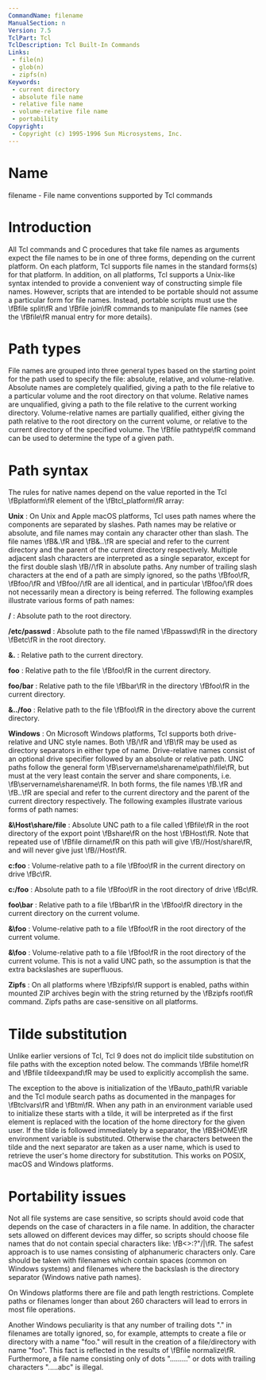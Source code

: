 ```yaml
---
CommandName: filename
ManualSection: n
Version: 7.5
TclPart: Tcl
TclDescription: Tcl Built-In Commands
Links:
 - file(n)
 - glob(n)
 - zipfs(n)
Keywords:
 - current directory
 - absolute file name
 - relative file name
 - volume-relative file name
 - portability
Copyright:
 - Copyright (c) 1995-1996 Sun Microsystems, Inc.
---
```


# Name

filename - File name conventions supported by Tcl commands

# Introduction

All Tcl commands and C procedures that take file names as arguments expect the file names to be in one of three forms, depending on the current platform.  On each platform, Tcl supports file names in the standard forms(s) for that platform.  In addition, on all platforms, Tcl supports a Unix-like syntax intended to provide a convenient way of constructing simple file names.  However, scripts that are intended to be portable should not assume a particular form for file names. Instead, portable scripts must use the \fBfile split\fR and \fBfile join\fR commands to manipulate file names (see the \fBfile\fR manual entry for more details).

# Path types

File names are grouped into three general types based on the starting point for the path used to specify the file: absolute, relative, and volume-relative.  Absolute names are completely qualified, giving a path to the file relative to a particular volume and the root directory on that volume.  Relative names are unqualified, giving a path to the file relative to the current working directory.  Volume-relative names are partially qualified, either giving the path relative to the root directory on the current volume, or relative to the current directory of the specified volume.  The \fBfile pathtype\fR command can be used to determine the type of a given path.

# Path syntax

The rules for native names depend on the value reported in the Tcl \fBplatform\fR element of the \fBtcl_platform\fR array:

**Unix**
: On Unix and Apple macOS platforms, Tcl uses path names where the components are separated by slashes.  Path names may be relative or absolute, and file names may contain any character other than slash. The file names \fB\&.\fR and \fB\&..\fR are special and refer to the current directory and the parent of the current directory respectively. Multiple adjacent slash characters are interpreted as a single separator, except for the first double slash \fB//\fR in absolute paths. Any number of trailing slash characters at the end of a path are simply ignored, so the paths \fBfoo\fR, \fBfoo/\fR and \fBfoo//\fR are all identical, and in particular \fBfoo/\fR does not necessarily mean a directory is being referred.
    The following examples illustrate various forms of path names:

**/**
: Absolute path to the root directory.

**/etc/passwd**
: Absolute path to the file named \fBpasswd\fR in the directory \fBetc\fR in the root directory.

**\&.**
: Relative path to the current directory.

**foo**
: Relative path to the file \fBfoo\fR in the current directory.

**foo/bar**
: Relative path to the file \fBbar\fR in the directory \fBfoo\fR in the current directory.

**\&../foo**
: Relative path to the file \fBfoo\fR in the directory above the current directory.


**Windows**
: On Microsoft Windows platforms, Tcl supports both drive-relative and UNC style names.  Both \fB/\fR and \fB\\fR may be used as directory separators in either type of name.  Drive-relative names consist of an optional drive specifier followed by an absolute or relative path.  UNC paths follow the general form \fB\\servername\sharename\path\file\fR, but must at the very least contain the server and share components, i.e. \fB\\servername\sharename\fR.  In both forms, the file names \fB.\fR and \fB..\fR are special and refer to the current directory and the parent of the current directory respectively.  The following examples illustrate various forms of path names:

**\&\\Host\share/file**
: Absolute UNC path to a file called \fBfile\fR in the root directory of the export point \fBshare\fR on the host \fBHost\fR.  Note that repeated use of \fBfile dirname\fR on this path will give \fB//Host/share\fR, and will never give just \fB//Host\fR.

**c:foo**
: Volume-relative path to a file \fBfoo\fR in the current directory on drive \fBc\fR.

**c:/foo**
: Absolute path to a file \fBfoo\fR in the root directory of drive \fBc\fR.

**foo\bar**
: Relative path to a file \fBbar\fR in the \fBfoo\fR directory in the current directory on the current volume.

**\&\foo**
: Volume-relative path to a file \fBfoo\fR in the root directory of the current volume.

**\&\\foo**
: Volume-relative path to a file \fBfoo\fR in the root directory of the current volume.  This is not a valid UNC path, so the assumption is that the extra backslashes are superfluous.


**Zipfs**
: On all platforms where \fBzipfs\fR support is enabled, paths within mounted ZIP archives begin with the string returned by the \fBzipfs root\fR command. Zipfs paths are case-sensitive on all platforms.


# Tilde substitution

Unlike earlier versions of Tcl, Tcl 9 does not do implicit tilde substitution on file paths with the exception noted below. The commands \fBfile home\fR and \fBfile tildeexpand\fR may be used to explicitly accomplish the same.

The exception to the above is initialization of the \fBauto_path\fR variable and the Tcl module search paths as documented in the manpages for \fBtclvars\fR and \fBtm\fR. When any path in an environment variable used to initialize these starts with a tilde, it will be interpreted as if the first element is replaced with the location of the home directory for the given user. If the tilde is followed immediately by a separator, the \fB$HOME\fR environment variable is substituted. Otherwise the characters between the tilde and the next separator are taken as a user name, which is used to retrieve the user's home directory for substitution. This works on POSIX, macOS and Windows platforms.

# Portability issues

Not all file systems are case sensitive, so scripts should avoid code that depends on the case of characters in a file name.  In addition, the character sets allowed on different devices may differ, so scripts should choose file names that do not contain special characters like: \fB<>:?"/\|\fR. The safest approach is to use names consisting of alphanumeric characters only.  Care should be taken with filenames which contain spaces (common on Windows systems) and filenames where the backslash is the directory separator (Windows native path names).

On Windows platforms there are file and path length restrictions. Complete paths or filenames longer than about 260 characters will lead to errors in most file operations.

Another Windows peculiarity is that any number of trailing dots "." in filenames are totally ignored, so, for example, attempts to create a file or directory with a name "foo." will result in the creation of a file/directory with name "foo". This fact is reflected in the results of \fBfile normalize\fR. Furthermore, a file name consisting only of dots "........." or dots with trailing characters ".....abc" is illegal.


